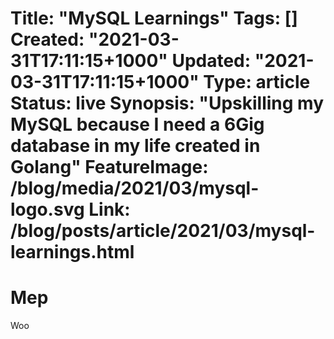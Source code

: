 Title: "MySQL Learnings"
Tags: []
Created: "2021-03-31T17:11:15+1000"
Updated: "2021-03-31T17:11:15+1000"
Type: article
Status: live
Synopsis: "Upskilling my MySQL because I need a 6Gig database in my life created in Golang"
FeatureImage: /blog/media/2021/03/mysql-logo.svg
Link: /blog/posts/article/2021/03/mysql-learnings.html
===

# Mep

Woo
